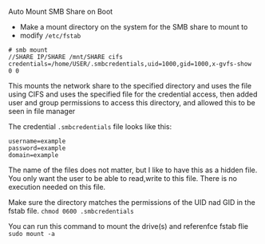 Auto Mount SMB Share on Boot
- Make a mount directory on the system for the SMB share to mount to 
- modify `/etc/fstab`

``` 
# smb mount
//SHARE IP/SHARE /mnt/SHARE cifs credentials=/home/USER/.smbcredentials,uid=1000,gid=1000,x-gvfs-show  0 0 
```
This mounts the network share to the specified directory and uses the file using CIFS and uses the specified file for the credential access, then added user and group permissions to access this directory, and allowed this to be seen in file manager

The credential `.smbcredentials` file looks like this:
```
username=example
password=example
domain=example
```
The name of the files does not matter, but I like to have this as a hidden file. You only want the user to be able to read,write to this file. There is no execution needed on this file.

Make sure the directory matches the permissions of the UID nad GID in the fstab file.
``chmod 0600 .smbcredentials``

You can run this command to mount the drive(s) and referenfce fstab flie
`sudo mount -a` 
